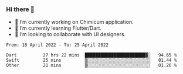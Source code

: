 ### Hi there 👋

<!--
**devcat37/devcat37** is a ✨ _special_ ✨ repository because its `README.md` (this file) appears on your GitHub profile.-->


- 🔭 I’m currently working on Chimicum application.
- 🌱 I’m currently learning Flutter/Dart.
- 👯 I’m looking to collaborate with UI designers.
<!-- - 🤔 I’m looking for help with ... -->

<!--START_SECTION:waka-->

```text
From: 18 April 2022 - To: 25 April 2022

Dart          27 hrs 22 mins  ███████████████████████▓░   94.65 %
Swift         25 mins         ▒░░░░░░░░░░░░░░░░░░░░░░░░   01.44 %
Other         21 mins         ▒░░░░░░░░░░░░░░░░░░░░░░░░   01.26 %
```

<!--END_SECTION:waka-->
